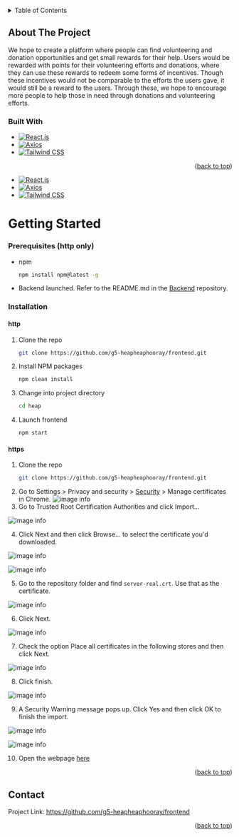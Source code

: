 <a id="readme-top"></a>

<details>
  <summary>Table of Contents</summary>
  <ol>
    <li>
      <a href="#about-the-project">About The Project</a>
      <ul>
        <li><a href="#built-with">Built With</a></li>
      </ul>
    </li>
    <li>
      <a href="#getting-started">Getting Started</a>
      <ul>
        <li><a href="#prerequisites">Prerequisites</a></li>
        <li><a href="#installation">Installation</a></li>
      </ul>
    </li>
    
  </ol>
</details>



<!-- ABOUT THE PROJECT -->
## About The Project

We hope to create a platform where people can find volunteering and donation opportunities and get small rewards for their help. Users would be rewarded with points for their volunteering efforts and donations, where they can use these rewards to redeem some forms of incentives. Though these incentives would not be comparable to the efforts the users gave, it would still be a reward to the users. Through these, we hope to encourage more people to help those in need through donations and volunteering efforts.


### Built With

* [![React.js][React.js-logo]][React.js-url]
* [![Axios][Axios-logo]][Axios-url]
* [![Tailwind CSS][Tailwind-logo]][tailwind-url]


<p align="right">(<a href="#readme-top">back to top</a>)</p>

* [![React.js][React.js-logo]][React.js-url]
* [![Axios][Axios-logo]][Axios-url]
* [![Tailwind CSS][Tailwind-logo]][tailwind-url]


<!-- GETTING STARTED -->
# Getting Started

### Prerequisites (http only)

* npm
  ```sh
  npm install npm@latest -g
  ```
* Backend launched. Refer to the README.md in the <a href="https://github.com/g5-heapheaphooray/backEnd">Backend</a> repository.

### Installation
#### http
1. Clone the repo
   ```sh
   git clone https://github.com/g5-heapheaphooray/frontend.git
   ```
2. Install NPM packages
   ```sh
   npm clean install
   ```
3. Change into project directory
    ```sh
   cd heap
   ```
4. Launch frontend
    ```sh
   npm start
   ```

#### https
   
1. Clone the repo
   ```sh
   git clone https://github.com/g5-heapheaphooray/frontend.git
   ```
2. Go to Settings > Privacy and security > <a href="chrome://settings/security">Security</a> > Manage certificates in Chrome.
![image info](./readmeImages/step2.png)
3. Go to Trusted Root Certification Authorities and click Import…

![image info](./readmeImages/step3.png)

4. Click Next and then click Browse… to select the certificate you'd downloaded.

![image info](./readmeImages/step4-1.png)

![image info](./readmeImages/step4-2.png)

5. Go to the repository folder and find `server-real.crt`. Use that as the certificate.

![image info](./readmeImages/step5.png)

6. Click Next.

![image info](./readmeImages/step6.png)

7. Check the option Place all certificates in the following stores and then click Next.

![image info](./readmeImages/step7.png)

8. Click finish.

![image info](./readmeImages/step8.png)

9. A Security Warning message pops up. Click Yes and then click OK to finish the import.

![image info](./readmeImages/step9-1.png)

![image info](./readmeImages/step9-2.png)

10. Open the webpage <a href="https://101.44.162.159:3000">here</a>



<p align="right">(<a href="#readme-top">back to top</a>)</p>


<!-- CONTACT -->
## Contact

Project Link: https://github.com/g5-heapheaphooray/frontend

<p align="right">(<a href="#readme-top">back to top</a>)</p>



<!-- MARKDOWN LINKS & IMAGES -->
[React.js-logo]: https://img.shields.io/badge/React-20232A?style=for-the-badge&logo=react&logoColor=61DAFB
[React.js-url]: https://reactjs.org/
[Axios-logo]: https://img.shields.io/static/v1?style=for-the-badge&message=Axios&color=5A29E4&logo=Axios&logoColor=FFFFFF&label=
[Axios-url]: https://axios-http.com/
[Tailwind-logo]: https://img.shields.io/badge/tailwindcss-%2338B2AC.svg?style=for-the-badge&logo=tailwind-css&logoColor=white
[Tailwind-url]: https://tailwindcss.com/
